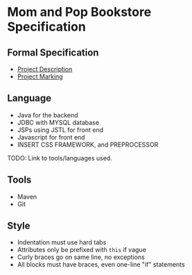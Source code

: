 Mom and Pop Bookstore Specification
===================================

## Formal Specification
- [Project Description](doc/Project_Description.md)
- [Project Marking](doc/Project_Marking.md)

## Language
- Java for the backend
- JDBC with MYSQL database
- JSPs using JSTL for front end
- Javascript for front end
- INSERT CSS FRAMEWORK, and PREPROCESSOR

TODO: Link to tools/languages used.

## Tools
- Maven
- Git

## Style
- Indentation must use hard tabs
- Attributes only be prefixed with `this` if vague
- Curly braces go on same line, no exceptions
- All blocks must have braces, even one-line "if" statements
